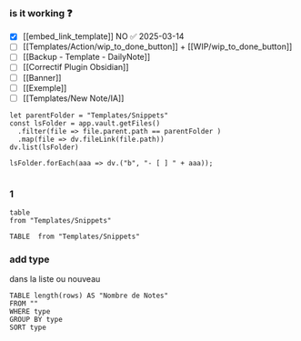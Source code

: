### is it working ❓
- [x] [[embed_link_template]] NO ✅ 2025-03-14
- [ ] [[Templates/Action/wip_to_done_button]]  + [[WIP/wip_to_done_button]]
- [ ] [[Backup - Template - DailyNote]]
- [ ] [[Correctif Plugin Obsidian]]
- [ ] [[Banner]]
- [ ] [[Exemple]]
- [ ] [[Templates/New Note/IA]]

```dataviewjs
let parentFolder = "Templates/Snippets"
const lsFolder = app.vault.getFiles()
  .filter(file => file.parent.path == parentFolder )
  .map(file => dv.fileLink(file.path))
dv.list(lsFolder)

lsFolder.forEach(aaa => dv.("b", "- [ ] " + aaa));


```

### 1 
```dataview
table 
from "Templates/Snippets"
```

```dataview
TABLE  from "Templates/Snippets"
```



### add type
dans la liste ou nouveau 
```dataview
TABLE length(rows) AS "Nombre de Notes"
FROM ""
WHERE type
GROUP BY type
SORT type
```


